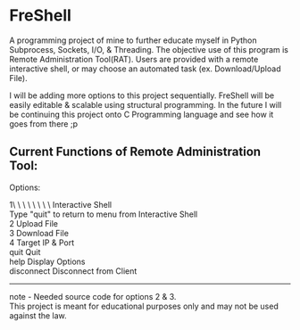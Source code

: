 # FreShell
A programming project of mine to further educate myself in Python Subprocess, Sockets, I/O, & Threading.
The objective use of this program is Remote Administration Tool(RAT). Users are provided with a remote 
interactive shell, or may choose an automated task (ex. Download/Upload File).

I will be adding more options to this project sequentially. FreShell will be easily editable & scalable using
structural programming. In the future I will be continuing this project onto C Programming language and see how
it goes from there ;p


Current Functions of Remote Administration Tool:
------------------------------------------------

Options:<br />

  1\ \ \ \ \ \ \ \ Interactive Shell<br />
                  Type "quit" to return to menu from Interactive Shell<br />
  2               Upload File<br />
  3               Download File<br />
  4               Target IP & Port<br />
  quit            Quit<br />
  help            Display Options<br />
  disconnect      Disconnect from Client<br />
  
 ----------------------------------------------- 
 
note - Needed source code for options 2 & 3.<br />
This project is meant for educational purposes only and may not be used against the law. <br />
